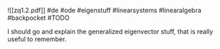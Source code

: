 ![[zq1.2.pdf]] #de #ode #eigenstuff #linearsystems #linearalgebra #backpocket #TODO 

I should go and explain the generalized eigenvector stuff, that is really useful to remember.